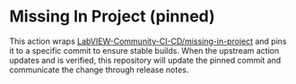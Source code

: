 # Missing In Project (pinned)

This action wraps [LabVIEW-Community-CI-CD/missing-in-project](https://github.com/LabVIEW-Community-CI-CD/missing-in-project)
and pins it to a specific commit to ensure stable builds. When the upstream action updates and is verified, this repository will
update the pinned commit and communicate the change through release notes.
